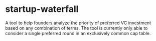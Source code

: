 # startup-waterfall

A tool to help founders analyze the priority of preferred VC investment based on any combination of terms. The tool is currently only able to consider a single preferred round in an exclusively common cap table.
